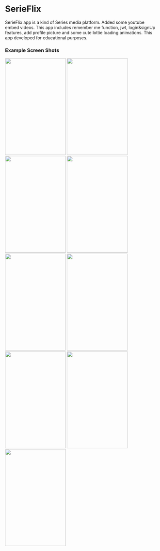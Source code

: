 # SerieFlix
SerieFlix app is a kind of Series media platform. Added some youtube embed videos. This app includes remember me function, jwt, login&amp;signUp features, add profile picture and some cute lottie loading animations. This app developed for educational purposes. 

### Example Screen Shots
<img src="https://github.com/omergungor1/SerieFlix/assets/50488386/925f7b33-e48b-4793-ad49-51b318b6ab63" width="200" height="320">
<img src="https://github.com/omergungor1/SerieFlix/assets/50488386/0a6f0fe7-91ed-4859-b560-a8087a0f0fe3" width="200" height="320">
<img src="https://github.com/omergungor1/SerieFlix/assets/50488386/0541a42d-b833-492c-a389-e2be57451fec" width="200" height="320">
<img src="https://github.com/omergungor1/SerieFlix/assets/50488386/44f4825c-9b9d-4627-91a0-71dd3057acd4" width="200" height="320">
<img src="https://github.com/omergungor1/SerieFlix/assets/50488386/04bcf6fd-0ca6-4e12-89ec-b90095d56d7a" width="200" height="320">
<img src="https://github.com/omergungor1/SerieFlix/assets/50488386/c4bbac48-cd28-49d6-acac-2e158e72136d" width="200" height="320">
<img src="https://github.com/omergungor1/SerieFlix/assets/50488386/bcb8ff06-e4d4-44f5-8f2f-bde3093f2fd3" width="200" height="320">
<img src="https://github.com/omergungor1/SerieFlix/assets/50488386/4db09da8-cbec-468b-8b0b-3075e5cd2dc7" width="200" height="320">
<img src="https://github.com/omergungor1/SerieFlix/assets/50488386/23496da1-81e3-423a-bf80-e3494ddfd5a2" width="200" height="320">


